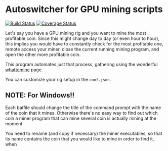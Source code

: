 # Autoswitcher for GPU mining scripts 
[![Build Status](https://travis-ci.org/chibby0ne/read_wtm.svg?branch=master)](https://travis-ci.org/chibby0ne/read_wtm)
[![Coverage Status](https://coveralls.io/repos/github/chibby0ne/read_wtm/badge.svg?branch=master)](https://coveralls.io/github/chibby0ne/read_wtm?branch=master)

Let's say you have a GPU mining rig and you want to mine the most profitable
coin.
Since this might change day to day (or even hour to hour), this implies you
would have to constantly check for the most profitable one, remote access your
miner, close the current running mining program, and open the other more
profitable coin.

This program automates just that process, gathering using the wonderful
[whattomine](https://whattomine.com) page.

You can customize your rig setup in the `conf.json`.

## NOTE: For Windows!!

Each batfile should change the title of the command prompt with the name of
the coin that it mines. Otherwise there's no easy way to find out which coin a
miner program that can mine several coin is actually mining at the moment.

You need to rename (and copy if necessary) the miner executables, so that its
name contains the coin that you would like to mine in order to find it, when